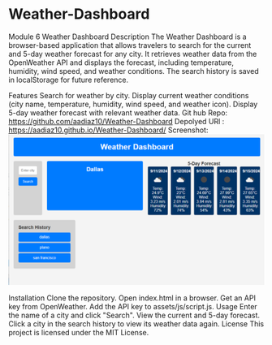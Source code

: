 # Weather-Dashboard
Module 6
Weather Dashboard
Description
The Weather Dashboard is a browser-based application that allows travelers to search for the current and 5-day weather forecast for any city. It retrieves weather data from the OpenWeather API and displays the forecast, including temperature, humidity, wind speed, and weather conditions. The search history is saved in localStorage for future reference.

Features
Search for weather by city.
Display current weather conditions (city name, temperature, humidity, wind speed, and weather icon).
Display 5-day weather forecast with relevant weather data.
Git hub Repo: https://github.com/aadiaz10/Weather-Dashboard
Depolyed URl : https://aadiaz10.github.io/Weather-Dashboard/
Screenshot: ![alt text](<module 6 screenshot.png>)


Installation
Clone the repository.
Open index.html in a browser.
Get an API key from OpenWeather.
Add the API key to assets/js/script.js.
Usage
Enter the name of a city and click "Search".
View the current and 5-day forecast.
Click a city in the search history to view its weather data again.
License
This project is licensed under the MIT License.
